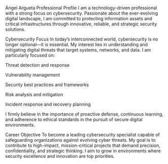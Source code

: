 Ángel Argueta
Professional Profile
I am a technology-driven professional with a strong focus on cybersecurity. Passionate about the ever-evolving digital landscape, I am committed to protecting information assets and critical infrastructures through innovative, reliable, and strategic security solutions.

Cybersecurity Focus
In today’s interconnected world, cybersecurity is no longer optional—it is essential. My interest lies in understanding and mitigating digital threats that target systems, networks, and data. I am particularly focused on:

Threat detection and response

Vulnerability management

Security best practices and frameworks

Risk analysis and mitigation

Incident response and recovery planning

I firmly believe in the importance of proactive defense, continuous learning, and adherence to ethical standards in the pursuit of secure digital environments.

Career Objective
To become a leading cybersecurity specialist capable of safeguarding organizations against evolving cyber threats. My goal is to contribute to high-impact, mission-critical projects that demand precision, confidentiality, and strategic thinking. I aim to grow in environments where security excellence and innovation are top priorities.


